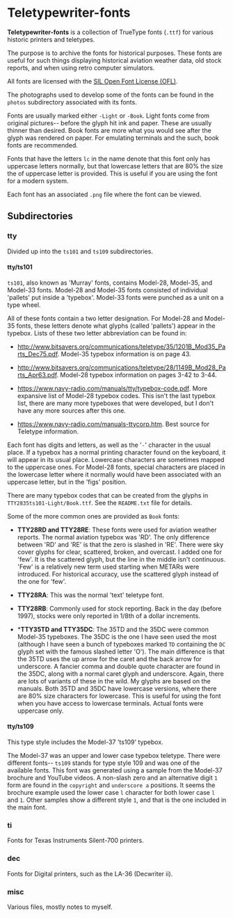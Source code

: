# Teletypewriter-fonts

**Teletypewriter-fonts** is a collection of TrueType fonts (`.ttf`) for various historic printers and teletypes.

The purpose is to archive the fonts for historical purposes. These fonts are useful for such things displaying historical aviation weather data, old stock reports, and when using retro computer simulators.

All fonts are licensed with the [SIL Open Font License (OFL)](https://scripts.sil.org/OFL).

The photographs used to develop some of the fonts can be found in the `photos` subdirectory associated with its fonts.

Fonts are usually marked either `-Light` or `-Book`. Light fonts come from original pictures-- before the glyph hit ink and paper. These are
usually thinner than desired. Book fonts are more what you would see after the glyph was rendered on paper. For emulating terminals and the 
such, book fonts are recommended.

Fonts that have the letters `lc` in the name denote that this font only
has uppercase letters normally, but that lowercase letters that are 80% the size the of uppercase letter is provided. This is useful if you are using the font for a modern system.

Each font has an associated `.png` file where the font can be viewed.

## Subdirectories

### **tty**

Divided up into the `ts101` and `ts109` subdirectories.

#### **tty/ts101**

`ts101`, also known as 'Murray' fonts, contains Model-28, Model-35, and Model-33 fonts.
Model-28 and Model-35 fonts consisted of individual 'pallets' put inside a 'typebox'. Model-33 fonts were punched as a unit on a type wheel.

All of these fonts contain a two letter designation. For Model-28
and Model-35 fonts, these letters
denote what glyphs (called 'pallets') appear in the
typebox. Lists of these two letter abbreviation can be found in:

* http://www.bitsavers.org/communications/teletype/35/1201B_Mod35_Parts_Dec75.pdf.
Model-35 typebox information is on page 43.

* http://www.bitsavers.org/communications/teletype/28/1149B_Mod28_Parts_Apr63.pdf.
Model-28 typebox information on pages 3-42 to 3-44.

* https://www.navy-radio.com/manuals/tty/typebox-code.pdf.
More expansive list of Model-28 typebox codes. This isn't the last typebox list, there are many more typeboxes that were developed, but I don't have any more sources after this one.

* https://www.navy-radio.com/manuals-ttycorp.htm.
Best source for Teletype information.  

Each font has digits and letters, as well as the '`-`' character in the
usual place. If a typebox has a normal printing character found on the keyboard, it will appear in its usual place. Lowercase characters are sometimes mapped to the uppercase ones. For Model-28 fonts, special characters are placed in the lowercase letter where it normally would have been associated with an uppercase letter, but in the 'figs' position.

There are many typebox codes that can be created from the glyphs in
`TTY2835ts101-Light/Book.ttf`. See the `README.txt` file for details.

Some of the more common ones are provided as `Book` fonts:

* **TTY28RD and TTY28RE**:  These fonts were used for aviation weather reports. The normal aviation typebox was 'RD'. The only difference between 'RD' and 'RE' is that the zero is
slashed in 'RE'. There were sky cover glyphs for clear, scattered, broken, and overcast. I added one for 'few'. It is the scattered glyph, but the line in the middle isn't continuous. 'Few' is a relatively new term used starting when METARs were introduced. For historical accuracy, use the scattered glyph instead of the one for 'few'.

* **TTY28RA**: This was the normal 'text' teletype font.

* **TTY28RB**: Commonly used for stock reporting. Back in the day (before 1997), stocks were only reported in 1/8th of a dollar increments.

* ***TTY35TD and TTY35DC**: The 35TD and the 35DC were common Model-35 typeboxes. The 35DC is the one I have seen used the most (although I have seen a bunch of typeboxes marked `TD` containing the `DC` glyph set with the famous slashed letter
'O'). The main difference is that the 35TD uses the up arrow for the caret and the back arrow for underscore. A fancier comma and double quote character are found in the 35DC, along with a normal caret glyph and underscore. Again, there are lots of variants of these in the wild. My glyphs are based on the manuals. Both 35TD and 35DC have lowercase versions, where there are 80% size characters for lowercase. This is useful for using the font when you have access to lowercase terminals. Actual fonts were uppercase only.

#### **tty/ts109**

This type style includes the Model-37 'ts109' typebox.

The Model-37 was an upper and lower case typebox teletype. There were different fonts-- `ts109` stands for type style 109 and was one of the available fonts. This font was generated using a sample from the Model-37 brochure and YouTube videos. A non-slash zero and an alternative digit `1` form are found in the `copyright` and `underscore a` positions. It seems the brochure example used the lower case `l` character for both lower case `l` and `1`. Other samples show a different style `1`, and that is the one included in the main font.

### **ti**

Fonts for Texas Instruments Silent-700 printers.

### **dec**

Fonts for Digital printers, such as the LA-36 (Decwriter ii).

### **misc**

Various files, mostly notes to myself.
